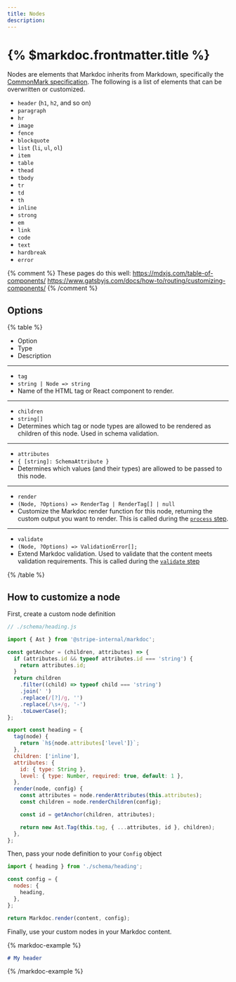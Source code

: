 ```yaml
---
title: Nodes
description:
---
```


# {% $markdoc.frontmatter.title %}

Nodes are elements that Markdoc inherits from Markdown, specifically the [CommonMark specification](https://commonmark.org/). The following is a list of elements that can be overwritten or customized.

- `header` (`h1`, `h2`, and so on)
- `paragraph`
- `hr`
- `image`
- `fence`
- `blockquote`
- `list` (`li`, `ul`, `ol`)
- `item`
- `table`
- `thead`
- `tbody`
- `tr`
- `td`
- `th`
- `inline`
- `strong`
- `em`
- `link`
- `code`
- `text`
- `hardbreak`
- `error`

{% comment %}
These pages do this well:
https://mdxjs.com/table-of-components/
https://www.gatsbyjs.com/docs/how-to/routing/customizing-components/
{% /comment %}

## Options

{% table %}

- Option
- Type
- Description

---

- `tag`
- `string | Node => string`
- Name of the HTML tag or React component to render.

---

- `children`
- `string[]`
- Determines which tag or node types are allowed to be rendered as children of this node. Used in schema validation.

---

- `attributes`
- `{ [string]: SchemaAttribute }`
- Determines which values (and their types) are allowed to be passed to this node.

---

- `render`
- `(Node, ?Options) => RenderTag | RenderTag[] | null`
- Customize the Markdoc render function for this node, returning the custom output you want to render. This is called during the [`process` step](/docs/render/overview#process).

---

- `validate`
- `(Node, ?Options) => ValidationError[];`
- Extend Markdoc validation. Used to validate that the content meets validation requirements. This is called during the [`validate` step](/docs/render/overview#validate)

{% /table %}

## How to customize a node

First, create a custom node definition

```js
// ./schema/heading.js

import { Ast } from '@stripe-internal/markdoc';

const getAnchor = (children, attributes) => {
  if (attributes.id && typeof attributes.id === 'string') {
    return attributes.id;
  }
  return children
    .filter((child) => typeof child === 'string')
    .join(' ')
    .replace(/[?]/g, '')
    .replace(/\s+/g, '-')
    .toLowerCase();
};

export const heading = {
  tag(node) {
    return `h${node.attributes['level']}`;
  },
  children: ['inline'],
  attributes: {
    id: { type: String },
    level: { type: Number, required: true, default: 1 },
  },
  render(node, config) {
    const attributes = node.renderAttributes(this.attributes);
    const children = node.renderChildren(config);

    const id = getAnchor(children, attributes);

    return new Ast.Tag(this.tag, { ...attributes, id }, children);
  },
};
```

Then, pass your node definition to your `Config` object

```js
import { heading } from './schema/heading';

const config = {
  nodes: {
    heading,
  },
};

return Markdoc.render(content, config);
```

Finally, use your custom nodes in your Markdoc content.

{% markdoc-example %}

```md
# My header
```

{% /markdoc-example %}
